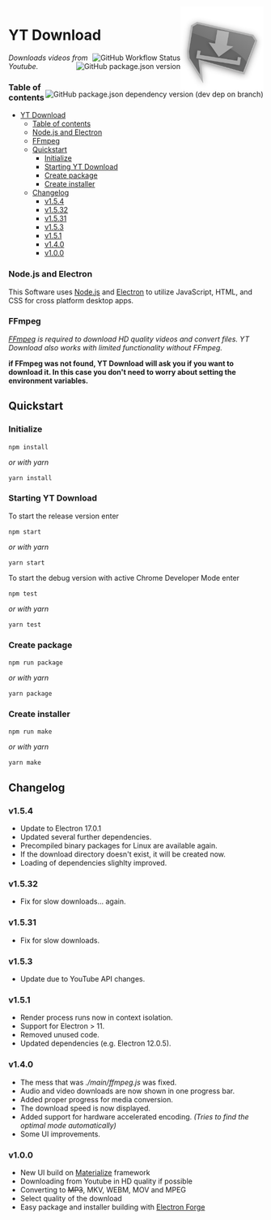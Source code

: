 <img src="https://raw.githubusercontent.com/jibbex/yt-Download/master/assets/images/icon-512.png" align="right" width="164" height="164">

# YT Download
<img alt="GitHub Workflow Status" src="https://img.shields.io/github/workflow/status/jibbex/yt-Download/build?12" align="right">
<img alt="GitHub package.json version" src="https://img.shields.io/github/package-json/v/jibbex/yt-Download" align="right">
<img alt="GitHub package.json dependency version (dev dep on branch)" src="https://img.shields.io/github/package-json/dependency-version/jibbex/yt-Download/dev/electron" align="right">

*Downloads videos from Youtube.*

### Table of contents
- [YT Download](#yt-download)
    - [Table of contents](#table-of-contents)
    - [Node.js and Electron](#nodejs-and-electron)
    - [FFmpeg](#ffmpeg)
  - [Quickstart](#quickstart)
    - [Initialize](#initialize)
    - [Starting YT Download](#starting-yt-download)
    - [Create package](#create-package)
    - [Create installer](#create-installer)
  - [Changelog](#changelog)
    - [v1.5.4](#v154)
    - [v1.5.32](#v1532)
    - [v1.5.31](#v1531)
    - [v1.5.3](#v153)
    - [v1.5.1](#v151)
    - [v1.4.0](#v140)
    - [v1.0.0](#v100)

### Node.js and Electron
This Software uses [Node.js](https://nodejs.org/en/) and [Electron](https://electronjs.org/) to utilize JavaScript, HTML, and CSS for cross platform desktop apps.


### FFmpeg
*[FFmpeg](https://www.ffmpeg.org/) is required to download HD quality videos and convert files. YT Download also works with limited functionality without FFmpeg.*

**if FFmpeg was not found, YT Download will ask you if you want to download it. In this case you don't need to worry about setting the environment variables.**

## Quickstart

### Initialize
```
npm install
```
*or with yarn*
```
yarn install
```

### Starting YT Download
To start the release version enter
```
npm start
```
*or with yarn*
```
yarn start
```

To start the debug version with active Chrome Developer Mode enter
```
npm test
```
*or with yarn*
```
yarn test
```

### Create package
```
npm run package
```
*or with yarn*
```
yarn package
```

### Create installer
```
npm run make
```
*or with yarn*
```
yarn make
```

## Changelog

### v1.5.4

 * Update to Electron 17.0.1
 * Updated several further dependencies.
 * Precompiled binary packages for Linux are available again.
 * If the download directory doesn't exist, it will be created now.
 * Loading of dependencies slighlty improved.
 
### v1.5.32

 * Fix for slow downloads... again.

### v1.5.31

 * Fix for slow downloads. 

### v1.5.3

 * Update due to YouTube API changes.

### v1.5.1

* Render process runs now in context isolation.
* Support for Electron > 11.
* Removed unused code.
* Updated dependencies (e.g. Electron 12.0.5).

### v1.4.0

* The mess that was *./main/ffmpeg.js* was fixed.
* Audio and video downloads are now shown in one progress bar.
* Added proper progress for media conversion.
* The download speed is now displayed.
* Added support for hardware accelerated encoding. *(Tries to find the optimal mode automatically)*
* Some UI improvements.

### v1.0.0

* New UI build on [Materialize](https://materializecss.com/) framework
* Downloading from Youtube in HD quality if possible
* Converting to ~~MP3~~, MKV, WEBM, MOV and MPEG
* Select quality of the download
* Easy package and installer building with [Electron Forge](https://github.com/electron-userland/electron-forge)
